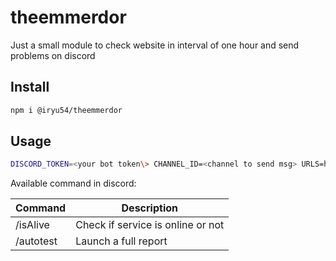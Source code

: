 # theemmerdor

Just a small module to check website in interval of one hour and send problems on discord

## Install

``` bash
npm i @iryu54/theemmerdor
```

## Usage

``` bash
DISCORD_TOKEN=<your bot token\> CHANNEL_ID=<channel to send msg> URLS=http://some-site.com,https://another-site/somewhere theemmerdor
```

Available command in discord: 

| Command  | Description  | 
|---|---|
| /isAlive  | Check if service is online or not  |
| /autotest  | Launch a full report  |

